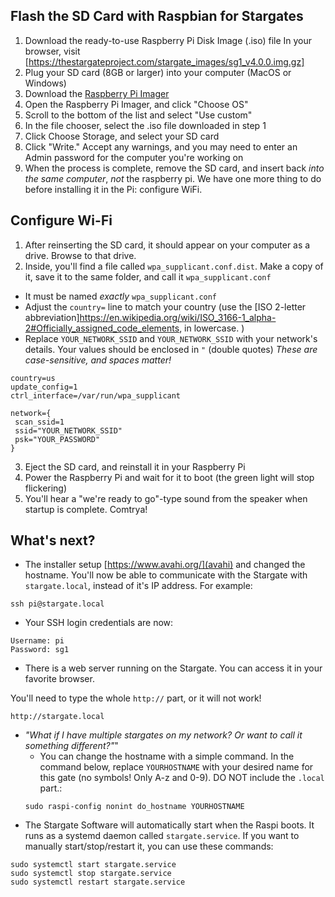 ## Flash the SD Card with Raspbian for Stargates
1. Download the ready-to-use Raspberry Pi Disk Image (.iso) file
In your browser, visit [https://thestargateproject.com/stargate_images/sg1_v4.0.0.img.gz]
2. Plug your SD card (8GB or larger) into your computer (MacOS or Windows)
3. Download the [Raspberry Pi Imager](https://www.raspberrypi.com/software/)
4. Open the Raspberry Pi Imager, and click "Choose OS"
5. Scroll to the bottom of the list and select "Use custom"
6. In the file chooser, select the .iso file downloaded in step 1
7. Click Choose Storage, and select your SD card
8. Click "Write." Accept any warnings, and you may need to enter an Admin password for the computer you're working on
9. When the process is complete, remove the SD card, and insert back *into the same computer*, _not_ the raspberry pi. We have one more thing to do before installing it in the Pi: configure WiFi.

## Configure Wi-Fi
1. After reinserting the SD card, it should appear on your computer as a drive. Browse to that drive.
2. Inside, you'll find a file called `wpa_supplicant.conf.dist`. Make a copy of it, save it to the same folder, and call it `wpa_supplicant.conf`
 - It must be named _exactly_ `wpa_supplicant.conf`
 - Adjust the `country=` line to match your country (use the [ISO 2-letter abbreviation]https://en.wikipedia.org/wiki/ISO_3166-1_alpha-2#Officially_assigned_code_elements, in lowercase. )
 - Replace `YOUR_NETWORK_SSID` and `YOUR_NETWORK_SSID` with your network's details. Your values should be enclosed in `"` (double quotes) *These are case-sensitive, and spaces matter!*
```
country=us
update_config=1
ctrl_interface=/var/run/wpa_supplicant

network={
 scan_ssid=1
 ssid="YOUR_NETWORK_SSID"
 psk="YOUR_PASSWORD"
}
```
3. Eject the SD card, and reinstall it in your Raspberry Pi
4. Power the Raspberry Pi and wait for it to boot (the green light will stop flickering)
5. You'll hear a "we're ready to go"-type sound from the speaker when startup is complete. Comtrya!

## What's next?
- The installer setup [https://www.avahi.org/](avahi) and changed the hostname. You'll now be able to communicate with the Stargate with `stargate.local`, instead of it's IP address. For example:
```
ssh pi@stargate.local
```
- Your SSH login credentials are now:
```
Username: pi
Password: sg1
```
- There is a web server running on the Stargate. You can access it in your favorite browser.

You'll need to type the whole `http://` part, or it will not work!
```
http://stargate.local
```
- *"What if I have multiple stargates on my network? Or want to call it something different?"*"
  - You can change the hostname with a simple command. In the command below, replace `YOURHOSTNAME` with your desired name for this gate (no symbols! Only A-z and 0-9). DO NOT include the `.local` part.:
  ```
  sudo raspi-config nonint do_hostname YOURHOSTNAME
  ```
- The Stargate Software will automatically start when the Raspi boots. It runs as a systemd daemon called `stargate.service`. If you want to manually start/stop/restart it, you can use these commands:
```
sudo systemctl start stargate.service
sudo systemctl stop stargate.service
sudo systemctl restart stargate.service
```
